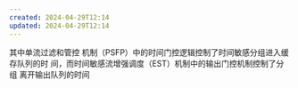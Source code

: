```yaml
---
created: 2024-04-29T12:14
updated: 2024-04-29T12:14
---
```

其中单流过滤和管控 机制（PSFP）中的时间门控逻辑控制了时间敏感分组进入缓存队列的时 间，而时间敏感流增强调度（EST）机制中的输出门控机制控制了分组 离开输出队列的时间

